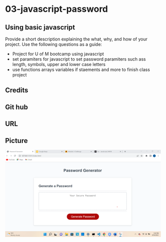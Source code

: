 # 03-javascript-password


## Using basic javascript

Provide a short description explaining the what, why, and how of your project. Use the following questions as a guide:

- Project for U of M bootcamp using javascript
- set paramiters for javascript to set password paramiters such ass length, symbols, upper and lower case letters 
- use functions arrays variables if staements and more to finish class project



## Credits



## Git hub
## URL
## Picture
![img](Screenshot%202022-09-16%20132647.png)



